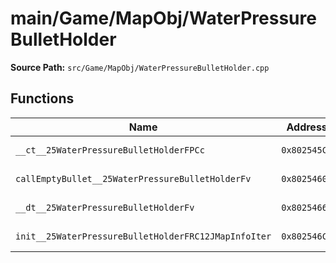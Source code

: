 # main/Game/MapObj/WaterPressureBulletHolder

**Source Path:** `src/Game/MapObj/WaterPressureBulletHolder.cpp`

## Functions

| Name | Address | Match % |
|------|---------|---------|
| `__ct__25WaterPressureBulletHolderFPCc` | `0x802545C8` | :white_check_mark: (100.0%) |
| `callEmptyBullet__25WaterPressureBulletHolderFv` | `0x80254604` | :white_check_mark: (100.0%) |
| `__dt__25WaterPressureBulletHolderFv` | `0x8025466C` | :white_check_mark: (100.0%) |
| `init__25WaterPressureBulletHolderFRC12JMapInfoIter` | `0x802546C4` | :white_check_mark: (100.0%) |